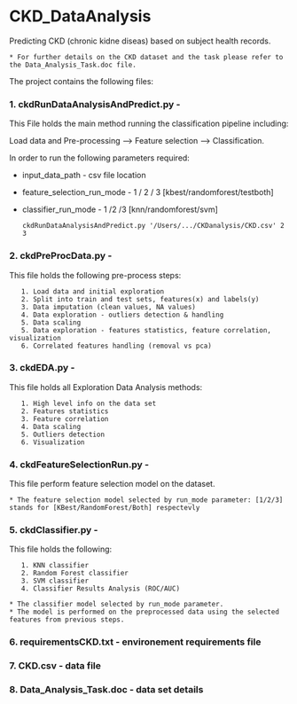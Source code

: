 #  CKD_DataAnalysis
Predicting CKD (chronic kidne diseas) based on subject health records.

    * For further details on the CKD dataset and the task please refer to the Data_Analysis_Task.doc file.

The project contains the following files:
### 1. ckdRunDataAnalysisAndPredict.py - 
This File holds the main method running the classification pipeline including: 

Load data and Pre-processing --> Feature selection --> Classification.

In order to run the following parameters required:
- input_data_path - csv file location
- feature_selection_run_mode - 1 / 2 / 3 [kbest/randomforest/testboth]
- classifier_run_mode - 1 /2 /3 [knn/randomforest/svm]

      ckdRunDataAnalysisAndPredict.py '/Users/.../CKDanalysis/CKD.csv' 2 3

### 2. ckdPreProcData.py - 
This file holds the following pre-process steps: 

       1. Load data and initial exploration 
       2. Split into train and test sets, features(x) and labels(y)
       3. Data imputation (clean values, NA values)
       4. Data exploration - outliers detection & handling
       5. Data scaling
       5. Data exploration - features statistics, feature correlation, visualization
       6. Correlated features handling (removal vs pca)
### 3. ckdEDA.py -
This file holds all Exploration Data Analysis methods:

       1. High level info on the data set
       2. Features statistics
       3. Feature correlation
       4. Data scaling
       5. Outliers detection
       6. Visualization
### 4. ckdFeatureSelectionRun.py - 
This file perform feature selection model on the dataset.

    * The feature selection model selected by run_mode parameter: [1/2/3] stands for [KBest/RandomForest/Both] respectevly
### 5. ckdClassifier.py - 
This file holds the following:

       1. KNN classifier
       2. Random Forest classifier
       3. SVM classifier
       4. Classifier Results Analysis (ROC/AUC)
       
    * The classifier model selected by run_mode parameter.
    * The model is performed on the preprocessed data using the selected features from previous steps.
    
### 6. requirementsCKD.txt - environement requirements file

### 7. CKD.csv - data file

### 8. Data_Analysis_Task.doc - data set details
